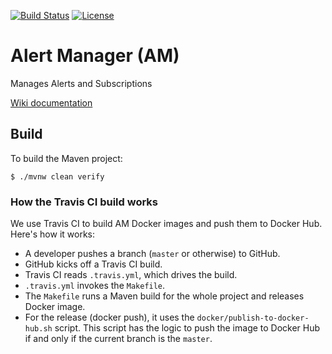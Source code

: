 [![Build Status](https://travis-ci.org/ExpediaDotCom/alert-manager.svg?branch=master)](https://travis-ci.org/ExpediaDotCom/alert-manager)
[![License](https://img.shields.io/badge/license-Apache%20License%202.0-blue.svg)](https://github.com/ExpediaDotCom/alert-manager/blob/master/LICENSE)

# Alert Manager (AM)

Manages Alerts and Subscriptions

[Wiki documentation](https://github.com/ExpediaDotCom/alert-manager/wiki)

## Build

To build the Maven project:

```
$ ./mvnw clean verify
```

### How the Travis CI build works

We use Travis CI to build AM Docker images and push them to Docker Hub. Here's how it works:

- A developer pushes a branch (`master` or otherwise) to GitHub.
- GitHub kicks off a Travis CI build.
- Travis CI reads `.travis.yml`, which drives the build.
- `.travis.yml` invokes the `Makefile`.
- The `Makefile` runs a Maven build for the whole project and releases Docker image.
- For the release (docker push), it uses the `docker/publish-to-docker-hub.sh` script. This script has the logic to push the image to Docker Hub
  if and only if the current branch is the `master`.

